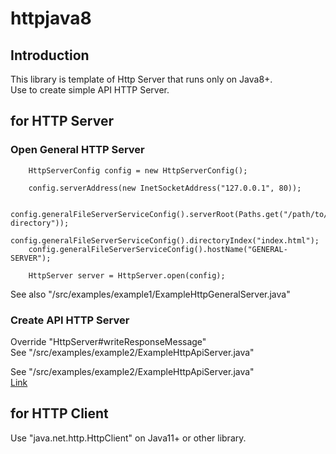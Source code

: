 # httpjava8

## Introduction

This library is template of Http Server that runs only on Java8+.  
Use to create simple API HTTP Server.


## for HTTP Server

### Open General HTTP Server

```
    HttpServerConfig config = new HttpServerConfig();
    
    config.serverAddress(new InetSocketAddress("127.0.0.1", 80));

    config.generalFileServerServiceConfig().serverRoot(Paths.get("/path/to/root-directory"));
    config.generalFileServerServiceConfig().directoryIndex("index.html");
    config.generalFileServerServiceConfig().hostName("GENERAL-SERVER");

    HttpServer server = HttpServer.open(config);
```

See also "/src/examples/example1/ExampleHttpGeneralServer.java"



### Create API HTTP Server

Override "HttpServer#writeResponseMessage"  
See "/src/examples/example2/ExampleHttpApiServer.java"  

See "/src/examples/example2/ExampleHttpApiServer.java"  
[Link](/src/examples/example1/)


## for HTTP  Client

Use "java.net.http.HttpClient" on Java11+ or other library.

